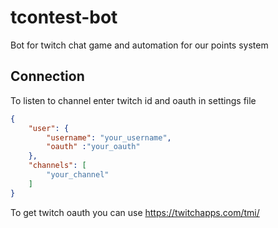 # tcontest-bot
Bot for twitch chat game and automation for our points system

## Connection

To listen to channel enter twitch id and oauth in settings file

```JSON
{
    "user": {
        "username": "your_username",
        "oauth" :"your_oauth"
    },
    "channels": [
        "your_channel"
    ]
}
```

To get twitch oauth you can use https://twitchapps.com/tmi/







